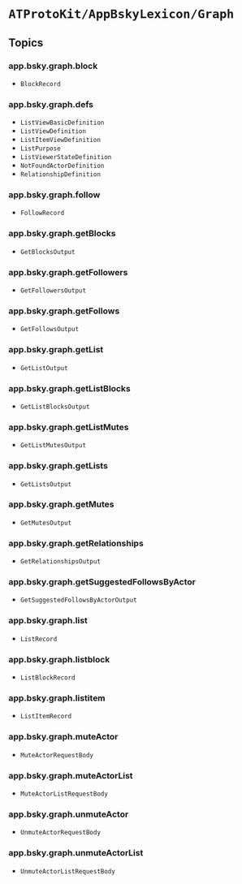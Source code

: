 # ``ATProtoKit/AppBskyLexicon/Graph``

## Topics

### app.bsky.graph.block

- ``BlockRecord``

### app.bsky.graph.defs

- ``ListViewBasicDefinition``
- ``ListViewDefinition``
- ``ListItemViewDefinition``
- ``ListPurpose``
- ``ListViewerStateDefinition``
- ``NotFoundActorDefinition``
- ``RelationshipDefinition``

### app.bsky.graph.follow

- ``FollowRecord``

### app.bsky.graph.getBlocks

- ``GetBlocksOutput``

### app.bsky.graph.getFollowers

- ``GetFollowersOutput``

### app.bsky.graph.getFollows

- ``GetFollowsOutput``

### app.bsky.graph.getList

- ``GetListOutput``

### app.bsky.graph.getListBlocks

- ``GetListBlocksOutput``

### app.bsky.graph.getListMutes

- ``GetListMutesOutput``

### app.bsky.graph.getLists

- ``GetListsOutput``

### app.bsky.graph.getMutes

- ``GetMutesOutput``

### app.bsky.graph.getRelationships

- ``GetRelationshipsOutput``

### app.bsky.graph.getSuggestedFollowsByActor

- ``GetSuggestedFollowsByActorOutput``

### app.bsky.graph.list

- ``ListRecord``

### app.bsky.graph.listblock

- ``ListBlockRecord``

### app.bsky.graph.listitem

- ``ListItemRecord``

### app.bsky.graph.muteActor

- ``MuteActorRequestBody``

### app.bsky.graph.muteActorList

- ``MuteActorListRequestBody``

### app.bsky.graph.unmuteActor

- ``UnmuteActorRequestBody``

### app.bsky.graph.unmuteActorList

- ``UnmuteActorListRequestBody``
